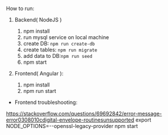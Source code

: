 
How to run:

1. Backend( NodeJS )
   
	1. npm install 
	2. run mysql service on local machine
	3. create DB: `npm run create-db`
	4. create tables: `npm run migrate`
	5. add data to DB:`npm run seed`
	6. npm start

3. Frontend( Angular ):
   
	1. npm install
	2. npm run start 



- Frontend troubleshooting:

https://stackoverflow.com/questions/69692842/error-message-error0308010cdigital-envelope-routinesunsupported
export NODE_OPTIONS=--openssl-legacy-provider
npm start

